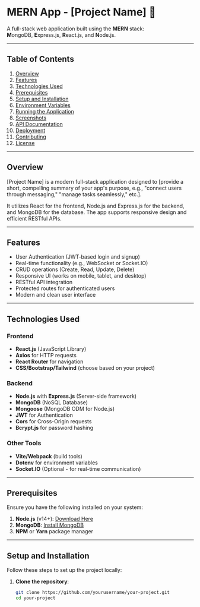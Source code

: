 # MERN App - [Project Name] 🚀  

A full-stack web application built using the **MERN** stack:  
**M**ongoDB, **E**xpress.js, **R**eact.js, and **N**ode.js.

---

## Table of Contents
1. [Overview](#overview)
2. [Features](#features)
3. [Technologies Used](#technologies-used)
4. [Prerequisites](#prerequisites)
5. [Setup and Installation](#setup-and-installation)
6. [Environment Variables](#environment-variables)
7. [Running the Application](#running-the-application)
8. [Screenshots](#screenshots)
9. [API Documentation](#api-documentation)
10. [Deployment](#deployment)
11. [Contributing](#contributing)
12. [License](#license)

---

## Overview

[Project Name] is a modern full-stack application designed to [provide a short, compelling summary of your app's purpose, e.g., "connect users through messaging," "manage tasks seamlessly," etc.].  

It utilizes React for the frontend, Node.js and Express.js for the backend, and MongoDB for the database. The app supports responsive design and efficient RESTful APIs.

---

## Features

- User Authentication (JWT-based login and signup)
- Real-time functionality (e.g., WebSocket or Socket.IO)
- CRUD operations (Create, Read, Update, Delete)
- Responsive UI (works on mobile, tablet, and desktop)
- RESTful API integration
- Protected routes for authenticated users
- Modern and clean user interface

---

## Technologies Used

### Frontend
- **React.js** (JavaScript Library)
- **Axios** for HTTP requests
- **React Router** for navigation
- **CSS/Bootstrap/Tailwind** (choose based on your project)

### Backend
- **Node.js** with **Express.js** (Server-side framework)
- **MongoDB** (NoSQL Database)  
- **Mongoose** (MongoDB ODM for Node.js)
- **JWT** for Authentication
- **Cors** for Cross-Origin requests  
- **Bcrypt.js** for password hashing  

### Other Tools
- **Vite/Webpack** (build tools)
- **Dotenv** for environment variables
- **Socket.IO** (Optional - for real-time communication)

---

## Prerequisites

Ensure you have the following installed on your system:

1. **Node.js** (v14+): [Download Here](https://nodejs.org/)  
2. **MongoDB**: [Install MongoDB](https://www.mongodb.com/)  
3. **NPM** or **Yarn** package manager  

---

## Setup and Installation

Follow these steps to set up the project locally:

1. **Clone the repository**:

   ```bash
   git clone https://github.com/yourusername/your-project.git
   cd your-project
